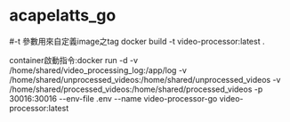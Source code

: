 # acapelatts_go


#-t 參數用來自定義image之tag
docker build -t video-processor:latest .

container啟動指令:docker run -d -v /home/shared/video_processing_log:/app/log -v /home/shared/unprocessed_videos:/home/shared/unprocessed_videos -v /home/shared/processed_videos:/home/shared/processed_videos -p 30016:30016 --env-file .env --name video-processor-go video-processor:latest
